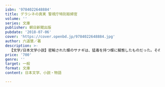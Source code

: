 ```yaml
---
isbn: '9784022648884'
title: デラシネの真実 警視庁特別取締官
volume: ''
series: 文庫
publisher: 朝日新聞出版
pubdate: '2018-07-06'
cover: 'https://cover.openbd.jp/9784022648884.jpg'
author: 六道慧／著
description: >-
  【文学/日本文学小説】密輸された蝶のサナギは、猛毒を持つ蝶に擬態したものだった。その出所を追う、警視庁特別取締班の女刑事・星野美と生物学者兼獣医の鷹木晴人は、掻い掘り作業中の池で発見された、白骨遺体との関連に気づき始め……。書き下ろしシリーズ第３弾。
price: '700'
genre: ''
target: 一般
format: 文庫
content: 日本文学、小説・物語

---
```

